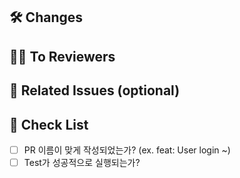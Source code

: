 ## 🛠 Changes

<!-- 이 PR로 인해 바뀌는 것이 무엇인지 상세하게 적어주세요. 이유가 있다면 연결해 주세요 -->

## 🧚‍♀️ To Reviewers

<!-- 리뷰어에게 별도로 전달하고 싶은 내용이 있다면 입력하세요. -->

## 🎒 Related Issues (optional)

<!-- 관련 이슈를 링크해 주세요. 이를 통해 해당 PR과 연결된 문제를 명확하게 할 수 있습니다. -->

## 👔 Check List
- [ ] PR 이름이 맞게 작성되었는가? (ex. feat: User login ~)
- [ ] Test가 성공적으로 실행되는가?
